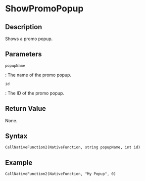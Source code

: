 # ShowPromoPopup

## Description
Shows a promo popup.

## Parameters
`popupName`

:   The name of the promo popup.

`id`

:   The ID of the promo popup.

## Return Value
None.

## Syntax
```
CallNativeFunction2(NativeFunction, string popupName, int id)
```

## Example
```
CallNativeFunction2(NativeFunction, "My Popup", 0)
```